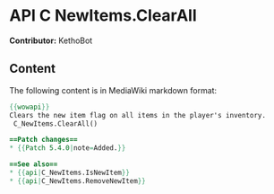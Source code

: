 # API C NewItems.ClearAll

**Contributor:** KethoBot

## Content

The following content is in MediaWiki markdown format:

```mediawiki
{{wowapi}}
Clears the new item flag on all items in the player's inventory.
 C_NewItems.ClearAll()

==Patch changes==
* {{Patch 5.4.0|note=Added.}}

==See also==
* {{api|C_NewItems.IsNewItem}}
* {{api|C_NewItems.RemoveNewItem}}
```